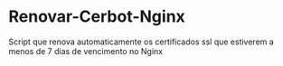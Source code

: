 # Renovar-Cerbot-Nginx
Script que renova automaticamente os certificados ssl que estiverem a menos de 7 dias de vencimento no Nginx
